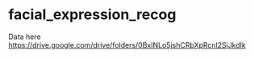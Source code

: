 # facial_expression_recog

Data here https://drive.google.com/drive/folders/0BxINLo5jshCRbXpRcnl2SjJkdlk
